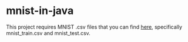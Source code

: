﻿# mnist-in-java
This project requires MNIST .csv files that you can find [here](https://drive.google.com/file/d/1eEKzfmEu6WKdRlohBQiqi3PhW_uIVJVP/view), specifically mnist_train.csv and mnist_test.csv.
